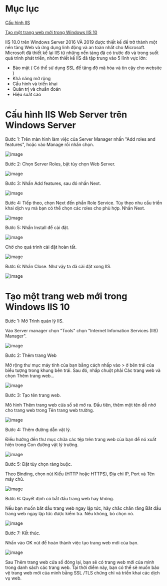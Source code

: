 # Mục lục

[Cấu hình IIS](#iis)

[Tạo một trang web mới trong Windows IIS 10](#taoweb)

IIS 10.0 trên Windows Server 2016 VÀ 2019 được thiết kế để trở thành một nền tảng Web và ứng dụng linh động và an toàn nhất cho Microsoft. Microsoft đã thiết kế lại IIS từ những nền tảng đã có trước đó và trong suốt quá trình phát triển, nhóm thiết kế IIS đã tập trung vào 5 lĩnh vực lớn:

- Bảo mật ( Có thể sử dụng SSL để tăng độ mã hóa và tin cậy cho website ) 
- Khả năng mở rộng 
- Cấu hình và triển khai 
- Quản trị và chuẩn đoán 
- Hiệu suất cao

<a name="iis"></a>

# Cấu hình IIS Web Server trên Windows Server

Bước 1: Trên màn hình làm việc của Server Manager nhấn "Add roles and features", hoặc vào Manage rồi nhấn chọn. 

![image](https://user-images.githubusercontent.com/111716161/189834895-2d3d7f8b-7277-4be7-b5c9-11a121724a76.png)

Bước 2: Chọn Server Roles, bật tùy chọn Web Server. 

![image](https://user-images.githubusercontent.com/111716161/189829464-20a363b8-e5c1-41b1-a834-e9009b7e9ac2.png)

Bước 3: Nhấn Add features, sau đó nhấn Next.

![image](https://user-images.githubusercontent.com/111716161/189829716-180e5271-2c4e-4082-a9b1-729938dc9429.png)

Bước 4: Tiếp theo, chọn Next đến phần Role Service. Tùy theo nhu cầu triển khai dịch vụ mà bạn có thể chọn các roles cho phù hợp. Nhấn Next. 

![image](https://user-images.githubusercontent.com/111716161/189830102-53e7b574-3896-4b3e-8998-7465469d069c.png)

Bước 5: Nhấn Install để cài đặt.

![image](https://user-images.githubusercontent.com/111716161/189830250-d34df63a-2a6c-4b65-9e88-98566ead9c2c.png)

Chờ cho quá trình cài đặt hoàn tất. 

![image](https://user-images.githubusercontent.com/111716161/189830470-2e351736-f2e1-4ec2-9b46-d97f79471824.png)

Bước 6: Nhấn Close. Như vậy ta đã cài đặt xong IIS.

![image](https://user-images.githubusercontent.com/111716161/189830629-bb1756fe-a33f-458e-b3ac-16d3dfdf813a.png)

<a name="taoweb"></a>

# Tạo một trang web mới trong Windows IIS 10

Bước 1: Mở Trình quản lý IIS.

Vào Server manager chọn "Tools" chọn "Internet Infomation Services (IIS) Manager".

![image](https://user-images.githubusercontent.com/111716161/189846791-94d5833e-5ee9-40ff-9948-f605b72381fa.png)

Bước 2: Thêm trang Web

Mở rộng thư mục máy tính của bạn bằng cách nhấp vào > ở bên trái của biểu tượng trong khung bên trái. Sau đó, nhấp chuột phải Các trang web và chọn Thêm trang web...

![image](https://user-images.githubusercontent.com/111716161/189852767-08fc89e6-9a10-443a-987d-5908df3df7a0.png)

Bước 3: Tạo tên trang web.

Mô hình Thêm trang web cửa sổ sẽ mở ra. Đầu tiên, thêm một tên dễ nhớ cho trang web trong Tên trang web trường.

![image](https://user-images.githubusercontent.com/111716161/189853914-8e0a66e3-bf1e-40d6-a4aa-e8c2783a32a2.png)

Bước 4: Thêm đường dẫn vật lý.

Điều hướng đến thư mục chứa các tệp trên trang web của bạn để nó xuất hiện trong Con đường vật lý trường.

![image](https://user-images.githubusercontent.com/111716161/190038672-c4130dd7-8ff3-48c0-83b2-797ec8e36011.png)

Bước 5: Đặt tùy chọn ràng buộc.

Theo Binding, chọn nút Kiểu (HTTP hoặc HTTPS), Địa chỉ IP, Port và Tên máy chủ.

![image](https://user-images.githubusercontent.com/111716161/190038893-dc880898-f471-4a1f-84b3-510977f109a1.png)

Bước 6: Quyết định có bắt đầu trang web hay không.

Nếu bạn muốn bắt đầu trang web ngay lập tức, hãy chắc chắn rằng Bắt đầu trang web ngay lập tức được kiểm tra. Nếu không, bỏ chọn nó.

![image](https://user-images.githubusercontent.com/111716161/190038959-11cf4db6-e824-4c6c-b8c6-86badd63e488.png)

Bước 7: Kết thúc.

Nhấn vào OK nút để hoàn thành việc tạo trang web mới của bạn.

![image](https://user-images.githubusercontent.com/111716161/190039043-f3f2923b-196c-4172-afa5-2d8a89798208.png)

Sau Thêm trang web cửa sổ đóng lại, bạn sẽ có trang web mới của mình trong danh sách các trang web. Tại thời điểm này, bạn có thể sẽ muốn bảo vệ trang web mới của mình bằng SSL /TLS chứng chỉ và triển khai các dịch vụ web.
